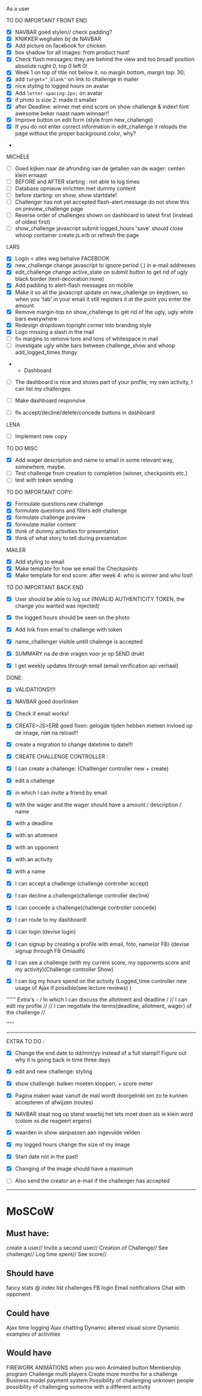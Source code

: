 As a user

TO DO IMPORTANT FRONT END
- [x] NAVBAR goed stylen//  check padding?
- [x] KNIKKER weghalen bij de NAVBAR
- [x] Add picture on facebook for chicken
- [x] box shadow for all images: from product hunt!
- [x] Check flash messages: they are behind the view and too broad! position absolute rught 0, top 0 left 0!
- [x] Week 1 on top of title not below it. no margin bottom, margin top: 30;
- [x] add `target="_blank"` on link to challenge in mailer
- [x] nice styling to logged hours on avatar
- [x] Add `letter-spacing:2px;` on avatar
- [x] if photo is size 2: made it smaller
- [x] after Deadline: winner met eind score on show challenge & index! font awesome beker naast naam winnaar!!
- [x] Improve button on edit form (style from new_challenge)
- [x] If you do not enter correct information in edit_challenge it reloads the page without the proper background color, why?
- 
MICHÈLE
- [ ] Goed kijken naar de afronding van de getallen van de wager: centen klein ernaast
- [ ] BEFORE and AFTER starting : not able to log times
- [ ] Database opnieuw inrichten met dummy content
- [ ] before starting: on show, show startdate!
- [ ] Challenger has not yet accepted flash-alert message do not show this on preview_challenge page
- [ ] Reverse order of challenges shown on dashboard to latest first (instead of oldest first)
- [ ] show_challenge javascript submit logged_hours 'save' should close whoop container create.js.erb or refresh the page

LARS
- [x] Login < alles weg behalve FACEBOOK
- [x] new_challenge change javascript to ignore period (.) in e-mail addresses
- [x] edit_challenge change active_state on submit button to get rid of ugly black border (text-decoration:none)
- [x] Add padding to alert-flash messages on mobile
- [x] Make it so all the javascript update on new_challenge on keydown, so when you 'tab' in your email it still registers it at the point you enter the amount.
- [x] Remove margin-top on show_challenge to get rid of the ugly, ugly white bars everywhere
- [x] Redesign dropdown topright corner into branding style
- [x] Logo missing a slash in the mail
- [ ] fix margins to remove tons and tons of whitespace in mail
- [ ] investigate ugly white bars between challenge_show and whoop add_logged_times thingy
- - Dashboard
- [ ] The dashboard is nice and shows part of your profile, my own activity, I can list my challenges
- [ ] Make dashboard responsive
- [ ] fix accept/decline/delete/concede buttons in dashboard


LENA
- [ ] Implement new copy






TO DO MISC
- [x] Add wager description and name to email in some relevant way, somewhere, maybe.
- [ ] Test challenge from creation to completion (winner, checkpoints etc.)
- [ ] test with token sending

TO DO IMPORTANT COPY:
- [x] Formulate questions new challenge
- [x] formulate questions and fillers edit challenge
- [x] formulate challenge preview
- [x] formulate mailer content
- [x] think of dummy activities for presentation
- [x] think of what story to tell during presentation

MAILER
- [x] Add styling to email
- [x] Make template for how we email the Checkpoints 
- [x] Make template for end score: after week 4: who is winner and who lost!

TO DO IMPORTANT BACK END
- [x] User should be able to log out (INVALID AUTHENTICITY TOKEN, the change you wanted was rejected)
- [x] the logged hours should be seen on the photo 
- [x] Add link from email to challenge with token 
- [x] name_challenger visible untill chalenge is accepted

- [x] SUMMARY na de drie vragen voor je op SEND drukt
- [x] I get weekly updates through email (email verification api verhaal)

DONE:
- [x] VALIDATIONS!!!!
- [x] NAVBAR goed doorlinken
- [x] Check if email works!
- [x] CREATE>JS>ERB goed fixen: gelogde tijden hebben meteen invloed op de image, niet na reload!! 

- [x] create a migration to change datetime to date!!!
- [x] CREATE CHALLENGE CONTROLLER : 
- [x] I can create a challenge: (Challlenger controller new + create) 
- [x] edit a challenge
- [x]  in which I can invite  a friend by email
- [x] with the wager and the wager should have a amount / description / name
- [x] with a deadline 
- [x] with an allotment
- [x] with an opponent
- [x] with an activity
- [x] with a name 

- [x] I can accept a challenge (challenge controller accept)
- [x] I can decline a challenge(challenge controller decline)
- [x] I can concede a challenge(challenge controller concede)
 
- [x] I can route to my dashboard!
- [x] I can login (devise login)
- [x] I can signup by creating a profile with email, foto, name(or FB) (devise signup through FB Omiauth)
 
- [x] I can see a challenge (with my current score, my opponents score and my activity)(Challenge controller Show)
- [x] I can log my hours spend on the activity (Logged_time controller new usage of Ajax if possible(see lecture reviews) )

'''''' 
Extra's - /  In which I can discuss the allotment and deadline / // I can edit my profile // // I can negotiate the terms(deadline, allotment, wager) of the challenge //

''''' 
___________________________________________________________

EXTRA TO DO :

- [x] Change the end date to dd/mm/yy instead of a full stamp!! Figure out why it is going back in time three days
- [x] edit and new challenge: styling
- [x] show challenge: balken moeten kloppen, + score meter
- [x] Pagina maken waar vanuit de mail wordt doorgelinkt om zo te kunnen accepteren of afwijzen (routes)
- [x] NAVBAR staat nog op stand waarbij het iets moet doen als ie klein word (colom xs die reageert ergens)
- [x] waarden in show aanpassen aan ingevulde velden
- [x] my logged hours change the size of my image
- [x] Start date not in the past!
- [x] Changing of the image should have a maximum
- [ ] Also send the creator an e-mail if the challenger has accepted



_________________________________________________________



# MoSCoW
## Must have: 
create a user//
Invite a second user//
Creation of Challenge//
See challenge//
Log time spent//
See score//

## Should have
fancy stats @ index
list challenges
FB login 
Email notifications
Chat with opponent

## Could have 
Ajax time logging
Ajax chatting
Dynamic altered visual score
Dynamic examples of activities 

## Would have 
FIREWORK ANIMATIONS when you won
Animated button 
Membership program
Challenge multi players
Create more months for a challenge
Business model
payment system 
Possibility of challenging unknown people
possibility of challenging someone with a different activity


